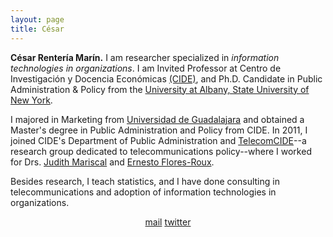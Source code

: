 ```yaml
---
layout: page
title: César
---
```


**César Rentería Marín.** I am researcher specialized in *information technologies in organizations*. I am Invited Professor at Centro de Investigación y Docencia Económicas [(CIDE)](https://www.cide.edu/), and Ph.D. Candidate in Public Administration & Policy from the [University at Albany, State University of New York](https://www.albany.edu/rockefeller/).

I majored in Marketing from [Universidad de Guadalajara](http://www.udg.mx/) and obtained a Master's degree in Public Administration and Policy from CIDE. In 2011, I joined CIDE's Department of Public Administration and [TelecomCIDE](https://centrolatam.digital/)--a research group dedicated to telecommunications policy--where I worked for  Drs. [Judith Mariscal](http://cide.academia.edu/JudithMariscal) and [Ernesto Flores-Roux](http://www.teleadvs.com/flores/).

Besides research, I teach statistics, and I have done consulting in telecommunications and adoption of information technologies in organizations.

<center>
<i class="fas fa-at"></i><a href = "mailto: crenteria@albany.edu">mail</a>
<i class="fab fa-twitter"></i><a href = "https://twitter.com/crenteriama">twitter</a>
</center>
